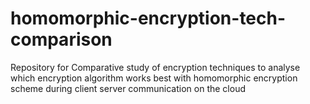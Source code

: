 # homomorphic-encryption-tech-comparison
Repository for Comparative study of encryption techniques to analyse which encryption algorithm works best with homomorphic encryption scheme during client server communication on the cloud

